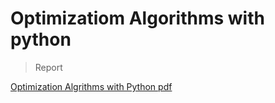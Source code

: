 # Optimizatiom Algorithms with python

> Report 

[Optimization Algrithms with Python pdf](https://github.com/el-moudni-hicham/Optimizatiom-Algorithms/files/11470602/Optimization_Algrithms_Python.pdf)
